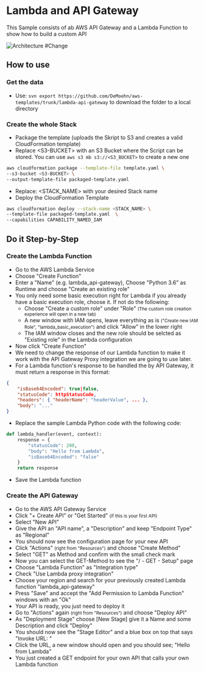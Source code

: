 # Lambda and API Gateway

This Sample consists of ab AWS API Gateway and a Lambda Function to show how to build a custom API

![Architecture](_img/lambda-tag-ec2.png) #Change

## How to use

### Get the data

- Use: `svn export https://github.com/DeMoehn/aws-templates/trunk/lambda-api-gateway` to download the folder to a local directory

### Create the whole Stack

- Package the template (uploads the Skript to S3 and creates a valid CloudFormation template)
- Replace \<S3-BUCKET> with an S3 Bucket where the Script can be stored. You can use `aws s3 mb s3://<S3_BUCKET>` to create a new one

``` bash
aws cloudformation package --template-file template.yaml \
--s3-bucket <S3-BUCKET> \
--output-template-file packaged-template.yaml
```

- Replace: \<STACK_NAME> with your desired Stack name
- Deploy the CloudFormation Template

``` bash
aws cloudformation deploy --stack-name <STACK_NAME> \
--template-file packaged-template.yaml  \
--capabilities CAPABILITY_NAMED_IAM
```

## Do it Step-by-Step

### Create the Lambda Function

- Go to the AWS Lambda Service
- Choose "Create Function"
- Enter a "Name" (e.g. lambda_api-gateway), Choose "Python 3.6" as Runtime and choose "Create an existing role"
- You only need some basic execution right for Lambda if you already have a basic execution role, choose it. If not do the following:
  - Choose "Create a custom role" under "Role" <small>(The custom role creation experience will open in a new tab)</small>
  - A new window with IAM opens, leave everything as is <small>("Create new IAM Role", "lambda_basic_execution")</small> and click "Allow" in the lower right
  - The IAM window closes and the new role should be selcted as "Existing role" in the Lambda configuration
- Now click "Create Function"
- We need to change the response of our Lambda function to make it work with the API Gateway Proxy integration we are going to use later. 
- For a Lambda function's response to be handled the by API Gateway, it must return a response in this format:

```JSON
{
    "isBase64Encoded": true|false,
    "statusCode": httpStatusCode,
    "headers": { "headerName": "headerValue", ... },
    "body": "..."
}
```

- Replace the sample Lambda Python code with the following code:

```python
def lambda_handler(event, context):
    response = {
        "statusCode": 200,
        "body": "Hello from Lambda",
        "isBase64Encoded": "false"
    }
    return response
```

- Save the Lambda function

### Create the API Gateway

- Go to the AWS API Gateway Service
- Click "+ Create API" or "Get Started" <small>(if this is your first API)</small>
- Select "New API"
- Give the API an "API name", a "Description" and keep "Endpoint Type" as "Regional"
- You should now see the configuration page for your new API
- Click "Actions" <small>(right from "Resources")</small> and choose "Create Method"
- Select "GET" as Method and confirm with the small check mark
- Now you can select the GET-Method to see the "/ - GET - Setup" page
- Choose "Lambda Function" as "Integration type"
- Check "Use Lambda proxy integration"
- Choose your region and search for your previously created Lambda function "lambda_api-gateway"
- Press "Save" and accept the "Add Permission to Lambda Function" windows with an "Ok"
- Your API is ready, you just need to deploy it
- Go to "Actions" again <small>(right from "Resources")</small> and choose "Deploy API"
- As "Deployment Stage" choose [New Stage] give it a Name and some Description and click "Deploy"
- You should now see the "Stage Editor" and a blue box on top that says "Invoke URL: <URL>"
- Click the URL, a new window should open and you should see; "Hello from Lambda"
- You just created a GET endpoint for your own API that calls your own Lambda function